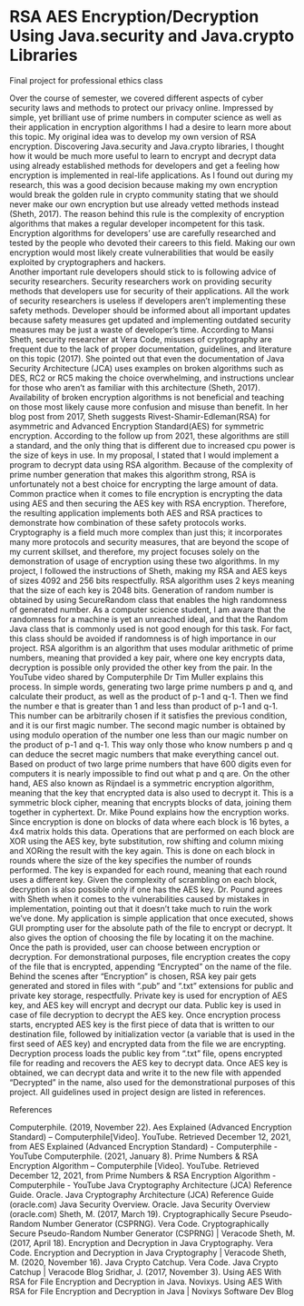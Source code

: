 # RSA AES Encryption/Decryption Using Java.security and Java.crypto Libraries
Final project for professional ethics class

Over the course of semester, we covered different aspects of cyber security laws and methods to protect our privacy online. Impressed by simple, yet brilliant use of prime numbers in computer science as well as their application in encryption algorithms I had a desire to learn more about this topic. My original idea was to develop my own version of RSA encryption. Discovering Java.security and Java.crypto libraries, I thought how it would be much more useful to learn to encrypt and decrypt data using already established methods for developers and get a feeling how encryption is implemented in real-life applications. As I found out during my research, this was a good decision because making my own encryption would break the golden rule in crypto community stating that we should never make our own encryption but use already vetted methods instead (Sheth, 2017). The reason behind this rule is the complexity of encryption algorithms that makes a regular developer incompetent for this task. Encryption algorithms for developers’ use are carefully researched and tested by the people who devoted their careers to this field. Making our own encryption would most likely create vulnerabilities that would be easily exploited by cryptographers and hackers.  
Another important rule developers should stick to is following advice of security researchers. Security researchers work on providing security methods that developers use for security of their applications. All the work of security researchers is useless if developers aren’t implementing these safety methods. Developer should be informed about all important updates because safety measures get updated and implementing outdated security measures may be just a waste of developer’s time. According to Mansi Sheth, security researcher at Vera Code, misuses of cryptography are frequent due to the lack of proper documentation, guidelines, and literature on this topic (2017). She pointed out that even the documentation of Java Security Architecture (JCA) uses examples on broken algorithms such as DES, RC2 or RC5 making the choice overwhelming, and instructions unclear for those who aren’t as familiar with this architecture (Sheth, 2017). Availability of broken encryption algorithms is not beneficial and teaching on those most likely cause more confusion and misuse than benefit. In her blog post from 2017, Sheth suggests Rivest-Shamir-Edleman(RSA) for asymmetric and Advanced Encryption Standard(AES) for symmetric encryption. According to the follow up from 2021, these algorithms are still a standard, and the only thing that is different due to increased cpu power is the size of keys in use. 
In my proposal, I stated that I would implement a program to decrypt data using RSA algorithm. Because of the complexity of prime number generation that makes this algorithm strong, RSA is unfortunately not a best choice for encrypting the large amount of data. Common practice when it comes to file encryption is encrypting the data using AES and then securing the AES key with RSA encryption. Therefore, the resulting application implements both AES and RSA practices to demonstrate how combination of these safety protocols works. Cryptography is a field much more complex than just this; it incorporates many more protocols and security measures, that are beyond the scope of my current skillset, and therefore, my project focuses solely on the demonstration of usage of encryption using these two algorithms. In my project, I followed the instructions of Sheth, making my RSA and AES keys of sizes 4092 and 256 bits respectfully. RSA algorithm uses 2 keys meaning that the size of each key is 2048 bits. Generation of random number is obtained by using SecureRandom class that enables the high randomness of generated number. As a computer science student, I am aware that the randomness for a machine is yet an unreached ideal, and that the Random Java class that is commonly used is not good enough for this task. For fact, this class should be avoided if randomness is of high importance in our project.
RSA algorithm is an algorithm that uses modular arithmetic of prime numbers, meaning that provided a key pair, where one key encrypts data, decryption is possible only provided the other key from the pair. In the YouTube video shared by Computerphile Dr Tim Muller explains this process. In simple words, generating two large prime numbers p and q, and calculate their product, as well as the product of p-1 and q-1. Then we find the number e that is greater than 1 and less than product of p-1 and q-1. This number can be arbitrarily chosen if it satisfies the previous condition, and it is our first magic number. The second magic number is obtained by using modulo operation of the number one less than our magic number on the product of p-1 and q-1. This way only those who know numbers p and q can deduce the secret magic numbers that make everything cancel out. Based on product of two large prime numbers that have 600 digits even for computers it is nearly impossible to find out what p and q are.
On the other hand, AES also known as Rijndael is a symmetric encryption algorithm, meaning that the key that encrypted data is also used to decrypt it. This is a symmetric block cipher, meaning that encrypts blocks of data, joining them together in cyphertext. Dr. Mike Pound explains how the encryption works. Since encryption is done on blocks of data where each block is 16 bytes, a 4x4 matrix holds this data. Operations that are performed on each block are XOR using the AES key, byte substitution, row shifting and column mixing and XORing the result with the key again. This is done on each block in rounds where the size of the key specifies the number of rounds performed. The key is expanded for each round, meaning that each round uses a different key. Given the complexity of scrambling on each block, decryption is also possible only if one has the AES key. Dr. Pound agrees with Sheth when it comes to the vulnerabilities caused by mistakes in implementation, pointing out that it doesn’t take much to ruin the work we’ve done.
My application is simple application that once executed, shows GUI prompting user for the absolute path of the file to encrypt or decrypt. It also gives the option of choosing the file by locating it on the machine. Once the path is provided, user can choose between encryption or decryption. For demonstrational purposes, file encryption creates the copy of the file that is encrypted, appending “Encrypted” on the name of the file. Behind the scenes after “Encryption” is chosen, RSA key pair gets generated and stored in files with “.pub” and “.txt” extensions for public and private key storage, respectfully. Private key is used for encryption of AES key, and AES key will encrypt and decrypt our data. Public key is used in case of file decryption to decrypt the AES key. Once encryption process starts, encrypted AES key is the first piece of data that is written to our destination file, followed by initialization vector (a variable that is used in the first seed of AES key) and encrypted data from the file we are encrypting. Decryption process loads the public key from “.txt” file, opens encrypted file for reading and recovers the AES key to decrypt data. Once AES key is obtained, we can decrypt data and write it to the new file with appended “Decrypted” in the name, also used for the demonstrational purposes of this project. All guidelines used in project design are listed in references.















References

Computerphile. (2019, November 22). Aes Explained (Advanced Encryption Standard) – Computerphile[Video]. YouTube. Retrieved December 12, 2021, from AES Explained (Advanced Encryption Standard) - Computerphile - YouTube
Computerphile. (2021, January 8). Prime Numbers & RSA Encryption Algorithm – Computerphile [Video]. YouTube. Retrieved December 12, 2021, from Prime Numbers & RSA Encryption Algorithm - Computerphile - YouTube
Java Cryptography Architecture (JCA) Reference Guide. Oracle. Java Cryptography Architecture (JCA) Reference Guide (oracle.com)
Java Security Overview. Oracle. Java Security Overview (oracle.com)
Sheth, M. (2017, March 19). Cryptographically Secure Pseudo-Random Number Generator (CSPRNG). Vera Code. Cryptographically Secure Pseudo-Random Number Generator (CSPRNG) | Veracode
Sheth, M. (2017, April 18). Encryption and Decryption in Java Cryptography. Vera Code. Encryption and Decryption in Java Cryptography | Veracode
Sheth, M. (2020, November 16). Java Crypto Catchup. Vera Code. Java Crypto Catchup | Veracode Blog
Sridhar, J. (2017, November 3). Using AES With RSA for File Encryption and Decryption in Java. Novixys. Using AES With RSA for File Encryption and Decryption in Java | Novixys Software Dev Blog

 
